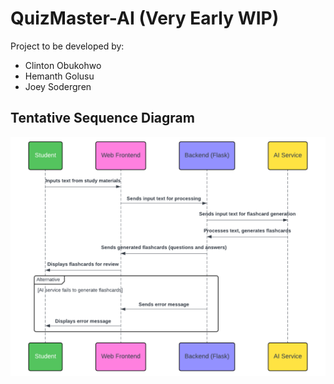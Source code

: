 # QuizMaster-AI (Very Early WIP)

Project to be developed by:
- Clinton Obukohwo
- Hemanth Golusu
- Joey Sodergren

## Tentative Sequence Diagram
![First draft of our service Sequence Diagram](Images/Sequence_Diagram_001.png)